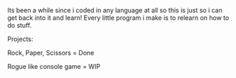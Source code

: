 Its been a while since i coded in any language at all so this is just so i can get back into it and learn! 
Every little program i make is to relearn on how to do stuff.

Projects:

Rock, Paper, Scissors   = Done

Rogue like console game = WIP
